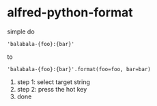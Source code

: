 # alfred-python-format

simple do

```
'balabala-{foo}:{bar}'
```

to 

```
'balabala-{foo}:{bar}'.format(foo=foo, bar=bar)
```

1. step 1: select target string
1. step 2: press the hot key
1. done
